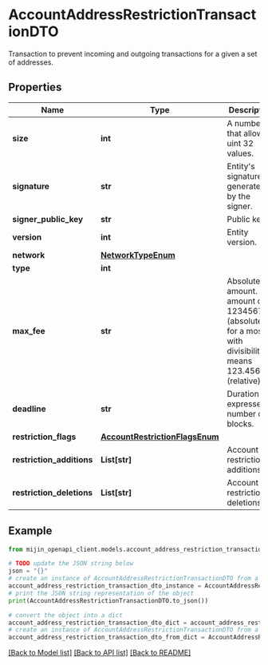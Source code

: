 # AccountAddressRestrictionTransactionDTO

Transaction to prevent incoming and outgoing transactions for a given a set of addresses.

## Properties

Name | Type | Description | Notes
------------ | ------------- | ------------- | -------------
**size** | **int** | A number that allows uint 32 values. | 
**signature** | **str** | Entity&#39;s signature generated by the signer. | 
**signer_public_key** | **str** | Public key. | 
**version** | **int** | Entity version. | 
**network** | [**NetworkTypeEnum**](NetworkTypeEnum.md) |  | 
**type** | **int** |  | 
**max_fee** | **str** | Absolute amount. An amount of 123456789 (absolute) for a mosaic with divisibility 6 means 123.456789 (relative). | 
**deadline** | **str** | Duration expressed in number of blocks. | 
**restriction_flags** | [**AccountRestrictionFlagsEnum**](AccountRestrictionFlagsEnum.md) |  | 
**restriction_additions** | **List[str]** | Account restriction additions. | 
**restriction_deletions** | **List[str]** | Account restriction deletions. | 

## Example

```python
from mijin_openapi_client.models.account_address_restriction_transaction_dto import AccountAddressRestrictionTransactionDTO

# TODO update the JSON string below
json = "{}"
# create an instance of AccountAddressRestrictionTransactionDTO from a JSON string
account_address_restriction_transaction_dto_instance = AccountAddressRestrictionTransactionDTO.from_json(json)
# print the JSON string representation of the object
print(AccountAddressRestrictionTransactionDTO.to_json())

# convert the object into a dict
account_address_restriction_transaction_dto_dict = account_address_restriction_transaction_dto_instance.to_dict()
# create an instance of AccountAddressRestrictionTransactionDTO from a dict
account_address_restriction_transaction_dto_from_dict = AccountAddressRestrictionTransactionDTO.from_dict(account_address_restriction_transaction_dto_dict)
```
[[Back to Model list]](../README.md#documentation-for-models) [[Back to API list]](../README.md#documentation-for-api-endpoints) [[Back to README]](../README.md)


